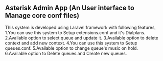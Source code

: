 ## Asterisk Admin App (An User interface to Manage core conf files) 

This system is developed using Laravel framework with following features,
1.You can use this system to Setup extensions.conf and it's Dialplans. 
2.Available option to select queue and update it.
3.Available option to delete context and add new context.
4.You can use this system to Setup queues.conf.
5.Available option to change queue's music on hold.
6.Available option to Delete queues and Create new queues. 
